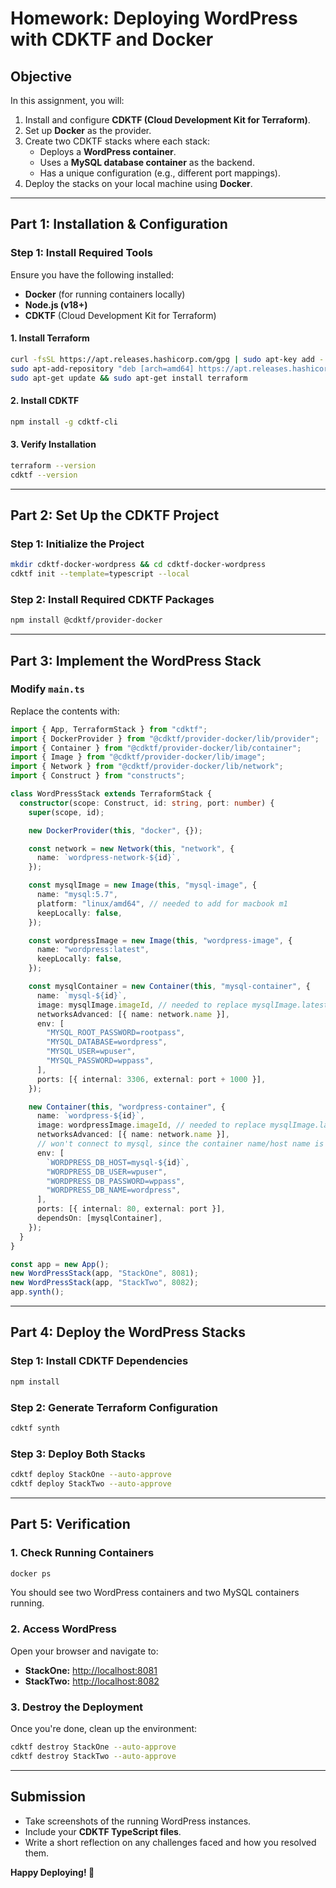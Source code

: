 # Homework: Deploying WordPress with CDKTF and Docker

## **Objective**
In this assignment, you will:
1. Install and configure **CDKTF (Cloud Development Kit for Terraform)**.
2. Set up **Docker** as the provider.
3. Create two CDKTF stacks where each stack:
   - Deploys a **WordPress container**.
   - Uses a **MySQL database container** as the backend.
   - Has a unique configuration (e.g., different port mappings).
4. Deploy the stacks on your local machine using **Docker**.

---

## **Part 1: Installation & Configuration**

### **Step 1: Install Required Tools**
Ensure you have the following installed:
- **Docker** (for running containers locally)
- **Node.js (v18+)**
- **CDKTF** (Cloud Development Kit for Terraform)

#### **1. Install Terraform**
```sh
curl -fsSL https://apt.releases.hashicorp.com/gpg | sudo apt-key add -
sudo apt-add-repository "deb [arch=amd64] https://apt.releases.hashicorp.com $(lsb_release -cs) main"
sudo apt-get update && sudo apt-get install terraform
```

#### **2. Install CDKTF**
```sh
npm install -g cdktf-cli
```

#### **3. Verify Installation**
```sh
terraform --version
cdktf --version
```

---

## **Part 2: Set Up the CDKTF Project**

### **Step 1: Initialize the Project**
```sh
mkdir cdktf-docker-wordpress && cd cdktf-docker-wordpress
cdktf init --template=typescript --local
```

### **Step 2: Install Required CDKTF Packages**
```sh
npm install @cdktf/provider-docker
```

---

## **Part 3: Implement the WordPress Stack**

### **Modify `main.ts`**
Replace the contents with:

<!-- Needed to modify imports for @cdktf/provider-docker v12 -->
```typescript
import { App, TerraformStack } from "cdktf";
import { DockerProvider } from "@cdktf/provider-docker/lib/provider";
import { Container } from "@cdktf/provider-docker/lib/container";
import { Image } from "@cdktf/provider-docker/lib/image";
import { Network } from "@cdktf/provider-docker/lib/network";
import { Construct } from "constructs";

class WordPressStack extends TerraformStack {
  constructor(scope: Construct, id: string, port: number) {
    super(scope, id);

    new DockerProvider(this, "docker", {});

    const network = new Network(this, "network", {
      name: `wordpress-network-${id}`,
    });

    const mysqlImage = new Image(this, "mysql-image", {
      name: "mysql:5.7",
      platform: "linux/amd64", // needed to add for macbook m1
      keepLocally: false,
    });

    const wordpressImage = new Image(this, "wordpress-image", {
      name: "wordpress:latest",
      keepLocally: false,
    });

    const mysqlContainer = new Container(this, "mysql-container", {
      name: `mysql-${id}`,
      image: mysqlImage.imageId, // needed to replace mysqlImage.latest to mysqlImage.imageId
      networksAdvanced: [{ name: network.name }],
      env: [
        "MYSQL_ROOT_PASSWORD=rootpass",
        "MYSQL_DATABASE=wordpress",
        "MYSQL_USER=wpuser",
        "MYSQL_PASSWORD=wppass",
      ],
      ports: [{ internal: 3306, external: port + 1000 }],
    });

    new Container(this, "wordpress-container", {
      name: `wordpress-${id}`,
      image: wordpressImage.imageId, // needed to replace mysqlImage.latest to mysqlImage.imageId
      networksAdvanced: [{ name: network.name }],
      // won't connect to mysql, since the container name/host name is mysql-${id}
      env: [
        `WORDPRESS_DB_HOST=mysql-${id}`,
        "WORDPRESS_DB_USER=wpuser",
        "WORDPRESS_DB_PASSWORD=wppass",
        "WORDPRESS_DB_NAME=wordpress",
      ],
      ports: [{ internal: 80, external: port }],
      dependsOn: [mysqlContainer],
    });
  }
}

const app = new App();
new WordPressStack(app, "StackOne", 8081);
new WordPressStack(app, "StackTwo", 8082);
app.synth();
```

---

## **Part 4: Deploy the WordPress Stacks**

### **Step 1: Install CDKTF Dependencies**
```sh
npm install
```

### **Step 2: Generate Terraform Configuration**
```sh
cdktf synth
```

### **Step 3: Deploy Both Stacks**
<!-- Error: Usage Error: Found more than one stack, please specify a target stack. Run cdktf destroy <stack> with one of these stacks: StackOne, StackTwo -->
```sh
cdktf deploy StackOne --auto-approve
cdktf deploy StackTwo --auto-approve
```

---

## **Part 5: Verification**

### **1. Check Running Containers**
```sh
docker ps
```
You should see two WordPress containers and two MySQL containers running.

### **2. Access WordPress**
Open your browser and navigate to:
- **StackOne:** [http://localhost:8081](http://localhost:8081)
- **StackTwo:** [http://localhost:8082](http://localhost:8082)

### **3. Destroy the Deployment**
Once you're done, clean up the environment:

<!-- Error: Usage Error: Found more than one stack, please specify a target stack. Run cdktf destroy <stack> with one of these stacks: StackOne, StackTwo -->
```sh
cdktf destroy StackOne --auto-approve
cdktf destroy StackTwo --auto-approve
```

---

## **Submission**
- Take screenshots of the running WordPress instances.
- Include your **CDKTF TypeScript files**.
- Write a short reflection on any challenges faced and how you resolved them.

**Happy Deploying! 🚀**
